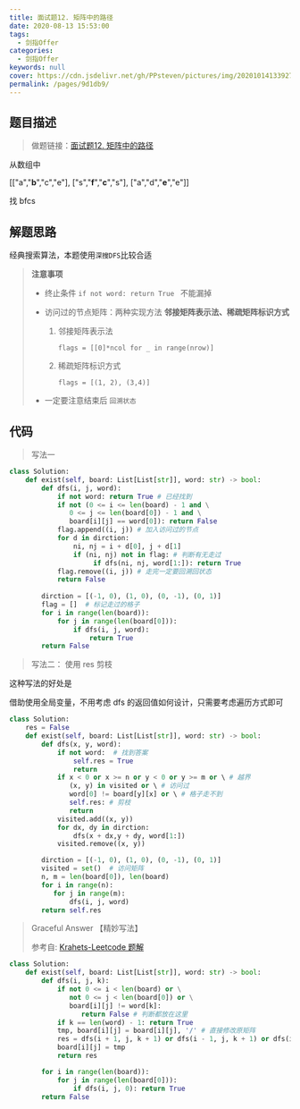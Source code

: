 ```yaml
---
title: 面试题12. 矩阵中的路径
date: 2020-08-13 15:53:00
tags: 
  - 剑指Offer
categories: 
  - 剑指Offer
keywords: null
cover: https://cdn.jsdelivr.net/gh/PPsteven/pictures/img/20201014133927.png
permalink: /pages/9d1db9/
---
```


## 题目描述

> 做题链接：[面试题12. 矩阵中的路径](https://leetcode-cn.com/problems/ju-zhen-zhong-de-lu-jing-lcof/)

从数组中

[["a","**b**","c","e"],
["s","**f**","**c**","s"],
["a","d","**e**","e"]]

找 bfcs 

<!--more-->

## 解题思路

经典搜索算法，本题使用`深搜DFS`比较合适

> **注意事项**
>
> - 终止条件 `if not word: return True ` 不能漏掉
>
> - 访问过的节点矩阵：两种实现方法  **邻接矩阵表示法、稀疏矩阵标识方式**
>
>   1. 邻接矩阵表示法
>
>      `flags = [[0]*ncol for _ in range(nrow)]`
>
>   2. 稀疏矩阵标识方式
>
>      `flags = [(1, 2), (3,4)]`
>
> - 一定要注意结束后 `回溯状态`

## 代码

> 写法一

```python
class Solution:
    def exist(self, board: List[List[str]], word: str) -> bool:
        def dfs(i, j, word):
            if not word: return True # 已经找到
            if not (0 <= i <= len(board) - 1 and \
               0 <= j <= len(board[0]) - 1 and \
               board[i][j] == word[0]): return False
            flag.append((i, j)) # 加入访问过的节点
            for d in dirction:
                ni, nj = i + d[0], j + d[1]
                if (ni, nj) not in flag: # 判断有无走过
                     if dfs(ni, nj, word[1:]): return True
            flag.remove((i, j)) # 走完一定要回溯回状态
            return False
        
        dirction = [(-1, 0), (1, 0), (0, -1), (0, 1)]
        flag = []  # 标记走过的格子
        for i in range(len(board)):
            for j in range(len(board[0])):
                if dfs(i, j, word): 
                    return True
        return False
```



> 写法二： 使用 res 剪枝

这种写法的好处是

借助使用全局变量，不用考虑 dfs 的返回值如何设计，只需要考虑遍历方式即可

```python
class Solution:
    res = False
    def exist(self, board: List[List[str]], word: str) -> bool:
        def dfs(x, y, word):
            if not word:  # 找到答案
                self.res = True
                return 
            if x < 0 or x >= n or y < 0 or y >= m or \ # 越界
               (x, y) in visited or \ # 访问过
               word[0] != board[y][x] or \ # 格子走不到
               self.res: # 剪枝
               return
            visited.add((x, y))
            for dx, dy in dirction:
                dfs(x + dx,y + dy, word[1:])
            visited.remove((x, y))

        dirction = [(-1, 0), (1, 0), (0, -1), (0, 1)]
        visited = set()  # 访问矩阵
        n, m = len(board[0]), len(board)
        for i in range(n):
           for j in range(m):
               dfs(i, j, word)
        return self.res 
```



> Graceful Answer 【精妙写法】
>
> 参考自: [Krahets-Leetcode 题解](https://leetcode-cn.com/problems/ju-zhen-zhong-de-lu-jing-lcof/solution/mian-shi-ti-12-ju-zhen-zhong-de-lu-jing-shen-du-yo/)

```python
class Solution:
    def exist(self, board: List[List[str]], word: str) -> bool:
        def dfs(i, j, k):
            if not 0 <= i < len(board) or \
               not 0 <= j < len(board[0]) or \
               board[i][j] != word[k]: 
                  return False # 判断都放在这里
            if k == len(word) - 1: return True
            tmp, board[i][j] = board[i][j], '/' # 直接修改原矩阵
            res = dfs(i + 1, j, k + 1) or dfs(i - 1, j, k + 1) or dfs(i, j + 1, k + 1) or dfs(i, j - 1, k + 1)
            board[i][j] = tmp
            return res

        for i in range(len(board)):
            for j in range(len(board[0])):
                if dfs(i, j, 0): return True
        return False
```



